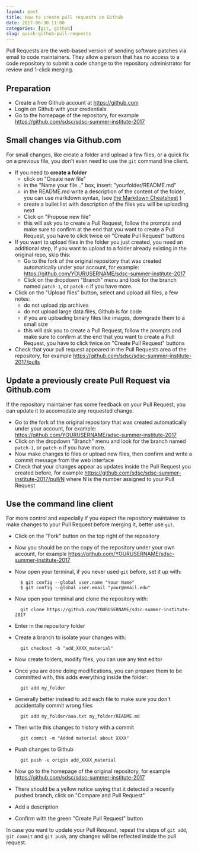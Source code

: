 ```yaml
---
layout: post
title: How to create pull requests on Github
date: 2017-06-30 11:00
categories: [git, github]
slug: quick-github-pull-requests
---
```


Pull Requests are the web-based version of sending software patches via email to code maintainers.
They allow a person that has no access to a code repository to submit a code change to the repository administrator for review and 1-click merging.

## Preparation

* Create a free Github account at <https://github.com>
* Login on Github with your credentials
* Go to the homepage of the repository, for example <https://github.com/sdsc/sdsc-summer-institute-2017>

## Small changes via Github.com

For small changes, like create a folder and upload a few files, or a quick fix on a previous file, you don't even need to use the `git` command line client.

* If you need to **create a folder**
    * click on "Create new file"
    * in the "Name your file..." box, insert: "yourfolder/README.md"
    * in the README.md write a description of the content of the folder, you can use markdown syntax, (see [the Markdown Cheatsheet](https://github.com/adam-p/markdown-here/wiki/Markdown-Cheatsheet) )
    * create a bullet list with description of the files you will be uploading next
    * Click on "Propose new file"
    * this will ask you to create a Pull Request, follow the prompts and make sure to confirm at the end that you want to create a Pull Request, you have to click twice on "Create Pull Request" buttons
* If you want to upload files in the folder you just created, you need an additional step, if you want to upload to a folder already existing in the original repo, skip this:
    * Go to the fork of the original repository that was created automatically under your account, for example: <https://github.com/YOURUSERNAME/sdsc-summer-institute-2017>
    * Click on the dropdown "Branch" menu and look for the branch named `patch-1`, or `patch-n` if you have more.
* Click on the "Upload files" button, select and upload all files, a few notes:
    * do not upload zip archives
    * do not upload large data files, Github is for code
    * if you are uploading binary files like images, downgrade them to a small size
    * this will ask you to create a Pull Request, follow the prompts and make sure to confirm at the end that you want to create a Pull Request, you have to click twice on "Create Pull Request" buttons
* Check that your pull request appeared in the Pull Requests area of the repository, for example <https://github.com/sdsc/sdsc-summer-institute-2017/pulls>

## Update a previously create Pull Request via Github.com

If the repository maintainer has some feedback on your Pull Request, you can update it to accomodate any requested change.

* Go to the fork of the original repository that was created automatically under your account, for example: <https://github.com/YOURUSERNAME/sdsc-summer-institute-2017>
* Click on the dropdown "Branch" menu and look for the branch named `patch-1`, or `patch-n` if you have more.
* Now make changes to files or upload new files, then confirm and write a commit message from the web interface
* Check that your changes appear as updates inside the Pull Request you created before, for example  <https://github.com/sdsc/sdsc-summer-institute-2017/pull/N> where N is the number assigned to your Pull Request
    
## Use the command line client

For more control and especially if you expect the repository maintainer to make changes to your Pull Request before merging it, better use `git`.

* Click on the "Fork" button on the top right of the repository
* Now you should be on the copy of the repository under your own account, for example <https://github.com/YOURUSERNAME/sdsc-summer-institute-2017>
* Now open your terminal, if you never used `git` before, set it up with:

        $ git config --global user.name "Your Name"
        $ git config --global user.email "your@email.edu"

* Now open your terminal and clone the repository with:

        git clone https://github.com/YOURUSERNAME/sdsc-summer-institute-2017
       
* Enter in the repository folder
* Create a branch to isolate your changes with:

        git checkout -b "add_XXXX_material"
        
* Now create folders, modify files, you can use any text editor
* Once you are done doing modifications, you can prepare them to be committed with, this adds everything inside the folder:

        git add my_folder
        
* Generally better instead to add each file to make sure you don't accidentally commit wrong files

        git add my_folder/aaa.txt my_folder/README.md
        
* Then write this changes to history with a commit

        git commit -m "Added material about XXXX"
        
* Push changes to Github

        git push -u origin add_XXXX_material
        
* Now go to the homepage of the original repository, for example <https://github.com/sdsc/sdsc-summer-institute-2017>
* There should be a yellow notice saying that it detected a recently pushed branch, click on "Compare and Pull Request"
* Add a description
* Confirm with the green "Create Pull Request" button

In case you want to update your Pull Request, repeat the steps of `git add`, `git commit` and `git push`, any changes will be reflected inside the pull request.
        


   
